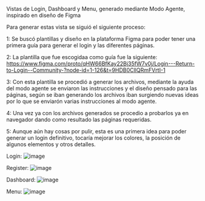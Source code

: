 Vistas de Login, Dashboard y Menu, generado mediante Modo Agente, inspirado en diseño de Figma

Para generar estas vista se siguió el siguiente proceso:

1: Se buscó plantillas y diseño en la plataforma Figma para poder tener una primera guía para generar el login y las diferentes páginas.

2: La plantilla que fue escogidaa como guía fue la siguiente: https://www.figma.com/proto/qHW66BfKay22Bj35fW7v0j/Login---Return-to-Login--Community-?node-id=1-126&t=9HDB0CllQRmFVrtI-1

3: Con esta plantilla se procedió a generar los archivos, mediante la ayuda del modo agente se enviaron las instrucciones y el diseño pensado para las páginas, según se iban generando los archivos iban surgiendo nuevas ideas por lo que se enviarón varias instrucciones al modo agente.

4: Una vez ya con los archivos generados se procedio a probarlos ya en navegador dando como resultado las páginas requeridas.

5: Aunque aún hay cosas por pulir, esta es una primera idea para poder generar un login definitivo, tocaría mejorar los colores, la posición de algunos elementos y otros detalles.

Login:
![image](https://github.com/user-attachments/assets/75c3bf1e-b51f-4689-9c57-6ed79f19b331)

Register:
![image](https://github.com/user-attachments/assets/90f2d685-ed77-4017-8c89-70bbdc819b38)

Dashboard:
![image](https://github.com/user-attachments/assets/7b3c4253-fb8a-49f7-b5f8-53a04db45720)

Menu:
![image](https://github.com/user-attachments/assets/f0dd93f8-f08e-47af-8e78-c18a96e89803)



